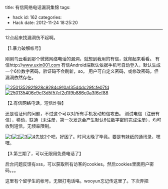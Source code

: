 title: 有信网络电话漏洞集锦
tags:
  - hack
id: 162
categories:
  - Hack
date: 2012-11-24 18:25:20
---

12点起来找漏洞伤不起啊。

【1.暴力破解帐号】

刚刚乌云看到那个微微网络电话的漏洞，就想到我用的有信，就爬起来看看。
有信http://www.uxin001.com
有信Android端默认依据手机号自动登入，默认生成一个6位数字密码，验证码不会刷新，so。
用户可自定义密码，或修改密码，但漏洞依然存在。

[![](http://7xnueu.com1.z0.glb.clouddn.com/2012/11/250135292f928c9284c910a135d4dc29fcfe07fd.jpg "250135292f928c9284c910a135d4dc29fcfe07fd")](http://7xnueu.com1.z0.glb.clouddn.com/2012/11/250135292f928c9284c910a135d4dc29fcfe07fd.jpg)[![](http://7xnueu.com1.z0.glb.clouddn.com/2012/11/250135406e9ef3d5f57cf2d1f9b886c0a3f6ef88.jpg "250135406e9ef3d5f57cf2d1f9b886c0a3f6ef88")](http://7xnueu.com1.z0.glb.clouddn.com/2012/11/250135406e9ef3d5f57cf2d1f9b886c0a3f6ef88.jpg)

【2.有信网络电话，短信炸弹】

还是验证码的问题，不过这个可以对所有手机发动短信攻击。
测试电信（注册有信），移动，联通（未注册，第一次发送会产生默认6位数字密码完成注册），均可收到短信，无频率限制。

[![](http://7xnueu.com1.z0.glb.clouddn.com/2012/11/15.png "1")](http://7xnueu.com1.z0.glb.clouddn.com/2012/11/15.png)[![](http://7xnueu.com1.z0.glb.clouddn.com/2012/11/24.png "2")](http://7xnueu.com1.z0.glb.clouddn.com/2012/11/24.png)[![](http://7xnueu.com1.z0.glb.clouddn.com/2012/11/33.png "3")](http://7xnueu.com1.z0.glb.clouddn.com/2012/11/33.png)[![](http://7xnueu.com1.z0.glb.clouddn.com/2012/11/44.png "4")](http://7xnueu.com1.z0.glb.clouddn.com/2012/11/44.png)先放2个吧，好困了。时间太晚了毕竟。要是有妹纸的通讯录，嘿嘿。

【3.第三期了，可以无限用免费电话了】

后台问题反馈有xss，可以获取所有访客的cookies。然后cookies里面用户密码。。。

这里有个留学生的帐号。无限打电话咯。wooyun忘记传这里了。下次弄把